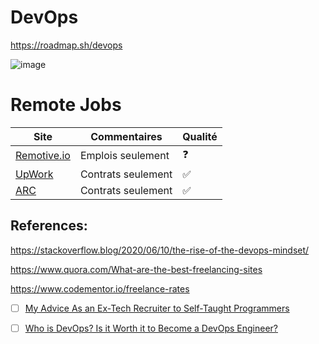 



# DevOps

https://roadmap.sh/devops

![image](https://roadmap.sh/roadmaps/devops.png)


# Remote Jobs




| Site                               | Commentaires                              | Qualité               |
|------------------------------------|-------------------------------------------|-----------------------|
| [Remotive.io](https://remotive.io) | Emplois seulement                         | :question:            |
| [UpWork](https://upwork.com)       | Contrats seulement                        | :white_check_mark:    |
| [ARC](https://arc.dev)             | Contrats seulement                        | :white_check_mark:    |

## References:

https://stackoverflow.blog/2020/06/10/the-rise-of-the-devops-mindset/

https://www.quora.com/What-are-the-best-freelancing-sites

https://www.codementor.io/freelance-rates

- [ ] [My Advice As an Ex-Tech Recruiter to Self-Taught Programmers](https://hackernoon.com/heres-my-advice-as-a-ex-tech-recruiter-to-a-self-taught-programmers-0c4t3azq)
- [ ] [Who is DevOps? Is it Worth it to Become a DevOps Engineer?](https://spacelift.io/blog/who-is-devops-engineer)





